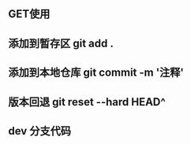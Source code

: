 
## GET使用

## 添加到暂存区 git add .
## 添加到本地仓库 git commit -m '注释'
## 版本回退  git reset --hard HEAD^
## dev 分支代码